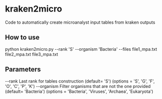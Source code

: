 # kraken2micro
Code to automatically create microanalyst input tables from kraken outputs

## How to use

python kraken2micro.py --rank 'S' --organism 'Bacteria' --files file1_mpa.txt file2_mpa.txt	file3_mpa.txt

## Parameters
--rank   Last rank for tables construction (default= 'S') (options = 'S', 'G', 'F', 'O', 'C', 'P', 'K')
--organism  Filter organisms that are not the one provided (default= 'Bacteria') (options = 'Bacteria', 'Viruses', 'Archaea', 'Eukaryota')

